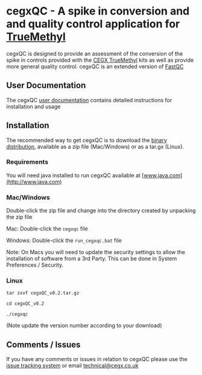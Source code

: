 # cegxQC - A spike in conversion and and quality control application for [TrueMethyl](http://www.cambridge-epigenetix.com/) #

cegxQC is designed to provide an assessment of the conversion of the spike in controls provided with the [CEGX TrueMethyl](http://www.cambridge-epigenetix.com/) kits as well as provide more general quality control. cegxQC is an extended version of [FastQC](http://www.bioinformatics.babraham.ac.uk/projects/fastqc)

## User Documentation ##

The cegxQC [user documentation](https://bitbucket.org/cegx-bfx/cegxqc/downloads/cegx-qc-manual.pdf) contains detailed instructions for installation and usage

## Installation ##

The recommended way to get cegxQC is to download the [binary distribution](https://bitbucket.org/cegx-bfx/cegxqc/downloads), available as a zip file (Mac/Windows) or as a tar.gx (Linux).

### Requirements ###
You will need java installed to run cegxQC available at [www.java.com](http://www.java.com)

### Mac/Windows ###
Double-click the zip file and change into the directory created by unpacking the zip file

Mac: Double-click the `cegxqc` file

Windows: Double-click the `run_cegxqc.bat` file

Note: On Macs you will need to update the security settings to allow the installation of software from a 3rd Party. This can be done in System Preferences / Security.


### Linux ###
`tar zxvf cegxQC_v0.2.tar.gz`

`cd cegxQC_v0.2`

`./cegxqc`

(Note update the version number according to your download)


## Comments / Issues ##
If you have any comments or issues in relation to cegxQC please use the [issue tracking system](https://bitbucket.org/cegx-bfx/cegxqc/issues) or email [technical@cegx.co.uk](mailto://technical@cegx.co.uk)